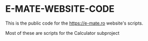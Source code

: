 # E-MATE-WEBSITE-CODE
This is the public code for the https://e-mate.ro website's scripts.

Most of these are scripts for the Calculator subproject
